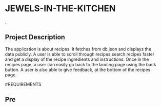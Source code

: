 # JEWELS-IN-THE-KITCHEN
.
## Project Description
The application is about recipes. it fetches from db.json and displays the data publicly. A user is able to scroll through recipes,search recipes faster and get a display of the recipe ingredients and instructions. Once in the recipes page, a user can easily go back to the landing page using the back button. A user is also able to give feedback, at the bottom of the recipes page.

#REQUIREMENTS
## Pre